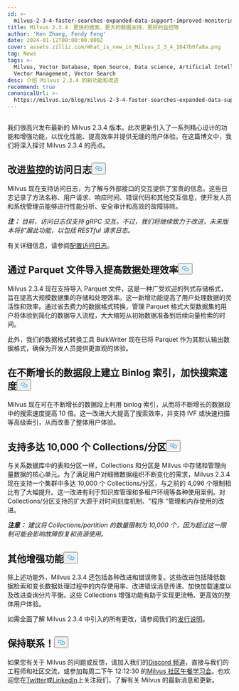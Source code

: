 ```yaml
---
id: >-
  milvus-2-3-4-faster-searches-expanded-data-support-improved-monitoring-and-more.md
title: Milvus 2.3.4：更快的搜索、更大的数据支持、更好的监控等
author: 'Ken Zhang, Fendy Feng'
date: 2024-01-12T00:00:00.000Z
cover: assets.zilliz.com/What_is_new_in_Milvus_2_3_4_1847b0fa8a.png
tag: News
tags: >-
  Milvus, Vector Database, Open Source, Data science, Artificial Intelligence,
  Vector Management, Vector Search
desc: 介绍 Milvus 2.3.4 的新功能和改进
recommend: true
canonicalUrl: >-
  https://milvus.io/blog/milvus-2-3-4-faster-searches-expanded-data-support-improved-monitoring-and-more.md
---
```

<p>
  <span class="img-wrapper">
    <img translate="no" src="https://assets.zilliz.com/What_is_new_in_Milvus_2_3_4_1847b0fa8a.png" alt="" class="doc-image" id="" />
    <span></span>
  </span>
</p>
<p>我们很高兴发布最新的 Milvus 2.3.4 版本。此次更新引入了一系列精心设计的功能和增强功能，以优化性能、提高效率并提供无缝的用户体验。在这篇博文中，我们将深入探讨 Milvus 2.3.4 的亮点。</p>
<h2 id="Access-logs-for-improved-monitoring" class="common-anchor-header">改进监控的访问日志<button data-href="#Access-logs-for-improved-monitoring" class="anchor-icon" translate="no">
      <svg translate="no"
        aria-hidden="true"
        focusable="false"
        height="20"
        version="1.1"
        viewBox="0 0 16 16"
        width="16"
      >
        <path
          fill="#0092E4"
          fill-rule="evenodd"
          d="M4 9h1v1H4c-1.5 0-3-1.69-3-3.5S2.55 3 4 3h4c1.45 0 3 1.69 3 3.5 0 1.41-.91 2.72-2 3.25V8.59c.58-.45 1-1.27 1-2.09C10 5.22 8.98 4 8 4H4c-.98 0-2 1.22-2 2.5S3 9 4 9zm9-3h-1v1h1c1 0 2 1.22 2 2.5S13.98 12 13 12H9c-.98 0-2-1.22-2-2.5 0-.83.42-1.64 1-2.09V6.25c-1.09.53-2 1.84-2 3.25C6 11.31 7.55 13 9 13h4c1.45 0 3-1.69 3-3.5S14.5 6 13 6z"
        ></path>
      </svg>
    </button></h2><p>Milvus 现在支持访问日志，为了解与外部接口的交互提供了宝贵的信息。这些日志记录了方法名称、用户请求、响应时间、错误代码和其他交互信息，使开发人员和系统管理员能够进行性能分析、安全审计和高效的故障排除。</p>
<p><strong><em>注：</em></strong> <em>目前，访问日志仅支持 gRPC 交互。不过，我们将继续致力于改进，未来版本将扩展此功能，以包括 RESTful 请求日志。</em></p>
<p>有关详细信息，请参阅<a href="https://milvus.io/docs/configure_access_logs.md">配置访问日志</a>。</p>
<h2 id="Parquet-file-imports-for-enhanced-data-processing-efficiency" class="common-anchor-header">通过 Parquet 文件导入提高数据处理效率<button data-href="#Parquet-file-imports-for-enhanced-data-processing-efficiency" class="anchor-icon" translate="no">
      <svg translate="no"
        aria-hidden="true"
        focusable="false"
        height="20"
        version="1.1"
        viewBox="0 0 16 16"
        width="16"
      >
        <path
          fill="#0092E4"
          fill-rule="evenodd"
          d="M4 9h1v1H4c-1.5 0-3-1.69-3-3.5S2.55 3 4 3h4c1.45 0 3 1.69 3 3.5 0 1.41-.91 2.72-2 3.25V8.59c.58-.45 1-1.27 1-2.09C10 5.22 8.98 4 8 4H4c-.98 0-2 1.22-2 2.5S3 9 4 9zm9-3h-1v1h1c1 0 2 1.22 2 2.5S13.98 12 13 12H9c-.98 0-2-1.22-2-2.5 0-.83.42-1.64 1-2.09V6.25c-1.09.53-2 1.84-2 3.25C6 11.31 7.55 13 9 13h4c1.45 0 3-1.69 3-3.5S14.5 6 13 6z"
        ></path>
      </svg>
    </button></h2><p>Milvus 2.3.4 现在支持导入 Parquet 文件，这是一种广受欢迎的列式存储格式，旨在提高大规模数据集的存储和处理效率。这一新增功能提高了用户处理数据的灵活性和效率。通过省去费力的数据格式转换，管理 Parquet 格式大型数据集的用户将体验到简化的数据导入流程，大大缩短从初始数据准备到后续向量检索的时间。</p>
<p>此外，我们的数据格式转换工具 BulkWriter 现在已将 Parquet 作为其默认输出数据格式，确保为开发人员提供更直观的体验。</p>
<h2 id="Binlog-index-on-growing-segments-for-faster-searches" class="common-anchor-header">在不断增长的数据段上建立 Binlog 索引，加快搜索速度<button data-href="#Binlog-index-on-growing-segments-for-faster-searches" class="anchor-icon" translate="no">
      <svg translate="no"
        aria-hidden="true"
        focusable="false"
        height="20"
        version="1.1"
        viewBox="0 0 16 16"
        width="16"
      >
        <path
          fill="#0092E4"
          fill-rule="evenodd"
          d="M4 9h1v1H4c-1.5 0-3-1.69-3-3.5S2.55 3 4 3h4c1.45 0 3 1.69 3 3.5 0 1.41-.91 2.72-2 3.25V8.59c.58-.45 1-1.27 1-2.09C10 5.22 8.98 4 8 4H4c-.98 0-2 1.22-2 2.5S3 9 4 9zm9-3h-1v1h1c1 0 2 1.22 2 2.5S13.98 12 13 12H9c-.98 0-2-1.22-2-2.5 0-.83.42-1.64 1-2.09V6.25c-1.09.53-2 1.84-2 3.25C6 11.31 7.55 13 9 13h4c1.45 0 3-1.69 3-3.5S14.5 6 13 6z"
        ></path>
      </svg>
    </button></h2><p>Milvus 现在可在不断增长的数据段上利用 binlog 索引，从而将不断增长的数据段中的搜索速度提高 10 倍。这一改进大大提高了搜索效率，并支持 IVF 或快速扫描等高级索引，从而改善了整体用户体验。</p>
<h2 id="Support-for-up-to-10000-collectionspartitions" class="common-anchor-header">支持多达 10,000 个 Collections/分区<button data-href="#Support-for-up-to-10000-collectionspartitions" class="anchor-icon" translate="no">
      <svg translate="no"
        aria-hidden="true"
        focusable="false"
        height="20"
        version="1.1"
        viewBox="0 0 16 16"
        width="16"
      >
        <path
          fill="#0092E4"
          fill-rule="evenodd"
          d="M4 9h1v1H4c-1.5 0-3-1.69-3-3.5S2.55 3 4 3h4c1.45 0 3 1.69 3 3.5 0 1.41-.91 2.72-2 3.25V8.59c.58-.45 1-1.27 1-2.09C10 5.22 8.98 4 8 4H4c-.98 0-2 1.22-2 2.5S3 9 4 9zm9-3h-1v1h1c1 0 2 1.22 2 2.5S13.98 12 13 12H9c-.98 0-2-1.22-2-2.5 0-.83.42-1.64 1-2.09V6.25c-1.09.53-2 1.84-2 3.25C6 11.31 7.55 13 9 13h4c1.45 0 3-1.69 3-3.5S14.5 6 13 6z"
        ></path>
      </svg>
    </button></h2><p>与关系数据库中的表和分区一样，Collections 和分区是 Milvus 中存储和管理向量数据的核心单元。为了满足用户对细微数据组织不断变化的需求，Milvus 2.3.4 现在支持一个集群中多达 10,000 个 Collections/分区，与之前的 4,096 个限制相比有了大幅提升。这一改进有利于知识库管理和多租户环境等各种使用案例。对 Collections/分区支持的扩大源于对时间刻度机制、"程序 "管理和内存使用的改进。</p>
<p><strong><em>注意：</em></strong> <em>建议将 Collections/partition 的数量限制为 10,000 个，因为超过这一限制可能会影响故障恢复和资源使用。</em></p>
<h2 id="Other-enhancements" class="common-anchor-header">其他增强功能<button data-href="#Other-enhancements" class="anchor-icon" translate="no">
      <svg translate="no"
        aria-hidden="true"
        focusable="false"
        height="20"
        version="1.1"
        viewBox="0 0 16 16"
        width="16"
      >
        <path
          fill="#0092E4"
          fill-rule="evenodd"
          d="M4 9h1v1H4c-1.5 0-3-1.69-3-3.5S2.55 3 4 3h4c1.45 0 3 1.69 3 3.5 0 1.41-.91 2.72-2 3.25V8.59c.58-.45 1-1.27 1-2.09C10 5.22 8.98 4 8 4H4c-.98 0-2 1.22-2 2.5S3 9 4 9zm9-3h-1v1h1c1 0 2 1.22 2 2.5S13.98 12 13 12H9c-.98 0-2-1.22-2-2.5 0-.83.42-1.64 1-2.09V6.25c-1.09.53-2 1.84-2 3.25C6 11.31 7.55 13 9 13h4c1.45 0 3-1.69 3-3.5S14.5 6 13 6z"
        ></path>
      </svg>
    </button></h2><p>除上述功能外，Milvus 2.3.4 还包括各种改进和错误修复。这些改进包括降低数据检索和变长数据处理过程中的内存使用率、改进错误消息传递、加快加载速度以及改进查询分片平衡。这些 Collections 增强功能有助于实现更流畅、更高效的整体用户体验。</p>
<p>如需全面了解 Milvus 2.3.4 中引入的所有更改，请参阅我们的<a href="https://milvus.io/docs/release_notes.md#v234">发行说明</a>。</p>
<h2 id="Stay-connected" class="common-anchor-header">保持联系！<button data-href="#Stay-connected" class="anchor-icon" translate="no">
      <svg translate="no"
        aria-hidden="true"
        focusable="false"
        height="20"
        version="1.1"
        viewBox="0 0 16 16"
        width="16"
      >
        <path
          fill="#0092E4"
          fill-rule="evenodd"
          d="M4 9h1v1H4c-1.5 0-3-1.69-3-3.5S2.55 3 4 3h4c1.45 0 3 1.69 3 3.5 0 1.41-.91 2.72-2 3.25V8.59c.58-.45 1-1.27 1-2.09C10 5.22 8.98 4 8 4H4c-.98 0-2 1.22-2 2.5S3 9 4 9zm9-3h-1v1h1c1 0 2 1.22 2 2.5S13.98 12 13 12H9c-.98 0-2-1.22-2-2.5 0-.83.42-1.64 1-2.09V6.25c-1.09.53-2 1.84-2 3.25C6 11.31 7.55 13 9 13h4c1.45 0 3-1.69 3-3.5S14.5 6 13 6z"
        ></path>
      </svg>
    </button></h2><p>如果您有关于 Milvus 的问题或反馈，请加入我们的<a href="https://discord.com/invite/8uyFbECzPX">Discord 频道</a>，直接与我们的工程师和社区交流，或参加每周二下午 12:12:30 的<a href="https://discord.com/invite/RjNbk8RR4f">Milvus 社区午餐学习会</a>。也欢迎您在<a href="https://twitter.com/milvusio">Twitter</a>或<a href="https://www.linkedin.com/company/the-milvus-project">LinkedIn</a>上关注我们，了解有关 Milvus 的最新消息和更新。</p>
